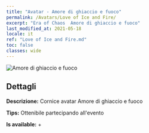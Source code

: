 ```yaml
---
title: "Avatar - Amore di ghiaccio e fuoco"
permalink: /Avatars/Love of Ice and Fire/
excerpt: "Era of Chaos  Amore di ghiaccio e fuoco"
last_modified_at: 2021-05-18
locale: it
ref: "Love of Ice and Fire.md"
toc: false
classes: wide
---
```

 ![Amore di ghiaccio e fuoco](/images/a/avatarFrame_28.png)

## Dettagli

 **Descrizione:** Cornice avatar Amore di ghiaccio e fuoco 

 **Tips:** Ottenibile partecipando all'evento 

 **Is available:**  + 

